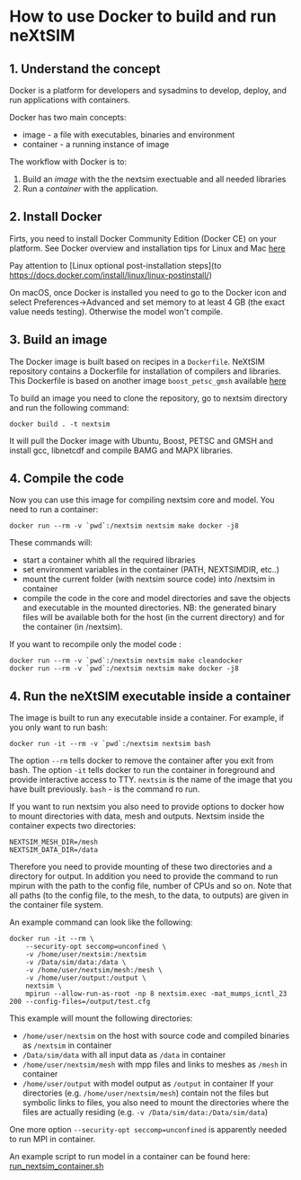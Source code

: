 # How to use Docker to build and run neXtSIM

## 1. Understand the concept

Docker is a platform for developers and sysadmins to develop, deploy, and run applications with containers.

Docker has two main concepts:
* image - a file with executables, binaries and environment
* container - a running instance of image

The workflow with Docker is to:
1. Build an *image* with the the nextsim exectuable and all needed libraries
2. Run a *container* with the application.

## 2. Install Docker

Firts, you need to install Docker Community Edition (Docker CE) on your platform.
See Docker overview and installation tips for Linux and Mac [here](https://docs.docker.com/install/)

Pay attention to [Linux optional post-installation steps](to https://docs.docker.com/install/linux/linux-postinstall/)

On macOS, once Docker is installed you need to go to the Docker icon and select
Preferences->Advanced and set memory to at least 4 GB (the exact value needs testing).
Otherwise the model won't compile.

## 3. Build an image

The Docker image is built based on recipes in a `Dockerfile`. NeXtSIM repository contains a
Dockerfile for installation of compilers and libraries. This Dockerfile is based on another image
`boost_petsc_gmsh` available [here](https://github.com/nansencenter/docker-boost-petsc-gmsh)

To build an image you need to clone the repository, go to nextsim directory and run the following
command:
```
docker build . -t nextsim
```
It will pull the Docker image with Ubuntu, Boost, PETSC and GMSH and install gcc, libnetcdf and
compile BAMG and MAPX libraries.

## 4. Compile the code

Now you can use this image for compiling nextsim core and model. You need to run a container:
```
docker run --rm -v `pwd`:/nextsim nextsim make docker -j8
```
These commands will:
* start a container whith all the required libraries
* set environment variables in the container (PATH, NEXTSIMDIR, etc..)
* mount the current folder (with nextsim source code) into /nextsim in container
* compile the code in the core and model directories and save the objects and executable in the
mounted directories. NB: the generated binary files will be available both for the host
(in the current directory) and for the container (in /nextsim).

If you want to recompile only the model code :
```
docker run --rm -v `pwd`:/nextsim nextsim make cleandocker
docker run --rm -v `pwd`:/nextsim nextsim make docker -j8
```

## 4. Run the neXtSIM executable inside a container

The image is built to run any executable inside a container. For example, if you only want to run
bash:
```
docker run -it --rm -v `pwd`:/nextsim nextsim bash
```
The option `--rm` tells docker to remove the container after you exit from bash.
The option `-it` tells docker to run the container in foreground and provide interactive access to TTY.
`nextsim` is the name of the image that you have built previously. `bash` - is the command ro run.

If you want to run nextsim you also need to provide options to docker how to mount directories with
data, mesh and outputs. Nextsim inside the container expects two directories:
```
NEXTSIM_MESH_DIR=/mesh
NEXTSIM_DATA_DIR=/data

```
Therefore you need to provide mounting of these two directories and a directory for output.
In addition you need to provide the command to run mpirun with the path to the config file, number
of CPUs and so on. Note that all paths (to the config file, to the mesh, to the data, to outputs)
are given in the container file system.

An example command can look like the following:
```
docker run -it --rm \
    --security-opt seccomp=unconfined \
    -v /home/user/nextsim:/nextsim
    -v /Data/sim/data:/data \
    -v /home/user/nextsim/mesh:/mesh \
    -v /home/user/output:/output \
    nextsim \
    mpirun --allow-run-as-root -np 8 nextsim.exec -mat_mumps_icntl_23 200 --config-files=/output/test.cfg
```
This example will mount the following directories:
* `/home/user/nextsim` on the host with source code and compiled binaries as `/nextsim` in container
* `/Data/sim/data` with all input data as `/data` in container
* `/home/user/nextsim/mesh` with mpp files and links to meshes as `/mesh` in container
* `/home/user/output` with model output as `/output` in container
If your directories (e.g. `/home/user/nextsim/mesh`) contain not the files but symbolic links to files,
you also need to mount the directories where the files are actually residing
(e.g. `-v /Data/sim/data:/Data/sim/data`)

One more option `--security-opt seccomp=unconfined` is apparently needed to run MPI in container.

An example script to run model in a container can be found here:
[run_nextsim_container.sh](https://github.com/nansencenter/nextsim-env/blob/master/machines/maud_antonk/run_nextsim_container.sh)

